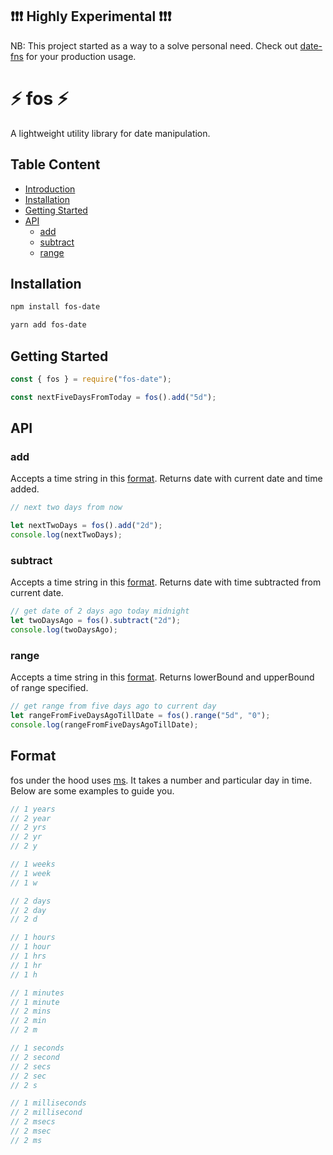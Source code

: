 ## ❗❗❗ Highly Experimental ❗❗❗

NB: This project started as a way to a solve personal need. Check out [date-fns](https://date-fns.org/) for your production usage.

# ⚡ fos ⚡

A lightweight utility library for date manipulation.

## Table Content

- [Introduction](#fos)
- [Installation](##installation)
- [Getting Started](#getting-started)
- [API](#api)
  - [add](#add)
  - [subtract](#subtract)
  - [range](#range)

## Installation

```bash
npm install fos-date

yarn add fos-date
```

## Getting Started

```js
const { fos } = require("fos-date");

const nextFiveDaysFromToday = fos().add("5d");
```

## API

### add

Accepts a time string in this [format](#format). Returns date with current date and time added.

```js
// next two days from now

let nextTwoDays = fos().add("2d");
console.log(nextTwoDays);
```

### subtract

Accepts a time string in this [format](#format). Returns date with time subtracted from current date.

```js
// get date of 2 days ago today midnight
let twoDaysAgo = fos().subtract("2d");
console.log(twoDaysAgo);
```

### range

Accepts a time string in this [format](#format). Returns lowerBound and upperBound of range specified.

```js
// get range from five days ago to current day
let rangeFromFiveDaysAgoTillDate = fos().range("5d", "0");
console.log(rangeFromFiveDaysAgoTillDate);
```

## Format

fos under the hood uses [ms](https://www.npmjs.com/package/ms). It takes a number and particular day in time. Below are some examples to guide you.

```js
// 1 years
// 2 year
// 2 yrs
// 2 yr
// 2 y

// 1 weeks
// 1 week
// 1 w

// 2 days
// 2 day
// 2 d

// 1 hours
// 1 hour
// 1 hrs
// 1 hr
// 1 h

// 1 minutes
// 1 minute
// 2 mins
// 2 min
// 2 m

// 1 seconds
// 2 second
// 2 secs
// 2 sec
// 2 s

// 1 milliseconds
// 2 millisecond
// 2 msecs
// 2 msec
// 2 ms
```

